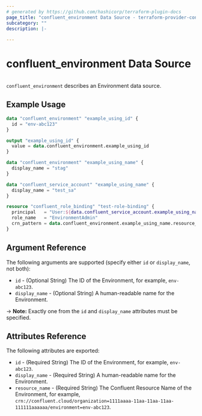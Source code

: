 ```yaml
---
# generated by https://github.com/hashicorp/terraform-plugin-docs
page_title: "confluent_environment Data Source - terraform-provider-confluent"
subcategory: ""
description: |-
  
---
```


# confluent_environment Data Source

<img src="https://img.shields.io/badge/Lifecycle%20Stage-Public%20Preview-%2345c6e8" alt="">

`confluent_environment` describes an Environment data source.

## Example Usage

```terraform
data "confluent_environment" "example_using_id" {
  id = "env-abc123"
}

output "example_using_id" {
  value = data.confluent_environment.example_using_id
}

data "confluent_environment" "example_using_name" {
  display_name = "stag"
}

data "confluent_service_account" "example_using_name" {
  display_name = "test_sa"
}

resource "confluent_role_binding" "test-role-binding" {
  principal   = "User:${data.confluent_service_account.example_using_name.id}"
  role_name   = "EnvironmentAdmin"
  crn_pattern = data.confluent_environment.example_using_name.resource_name
}
```

<!-- schema generated by tfplugindocs -->
## Argument Reference

The following arguments are supported (specify either `id` or `display_name`, not both):

- `id` - (Optional String) The ID of the Environment, for example, `env-abc123`.
- `display_name` - (Optional String) A human-readable name for the Environment.

-> **Note:** Exactly one from the `id` and `display_name` attributes must be specified.

## Attributes Reference

The following attributes are exported:

- `id` - (Required String) The ID of the Environment, for example, `env-abc123`.
- `display_name` - (Required String) A human-readable name for the Environment.
- `resource_name` - (Required String) The Confluent Resource Name of the Environment, for example, `crn://confluent.cloud/organization=1111aaaa-11aa-11aa-11aa-111111aaaaaa/environment=env-abc123`.
